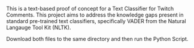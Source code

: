 This is a text-based proof of concept for a Text Classifier for Twitch Comments. 
This project aims to address the knowledge gaps present in standard pre-trained text classifiers, specifically VADER from the Natural Langauge Tool Kit (NLTK).

Download both files to the same directory and then run the Python Script.
